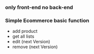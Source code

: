 ### only front-end no back-end  
### Simple Ecommerce basic function
  - add product
  - get all lists
  - edit (next Version)
  - remove (next Version)
